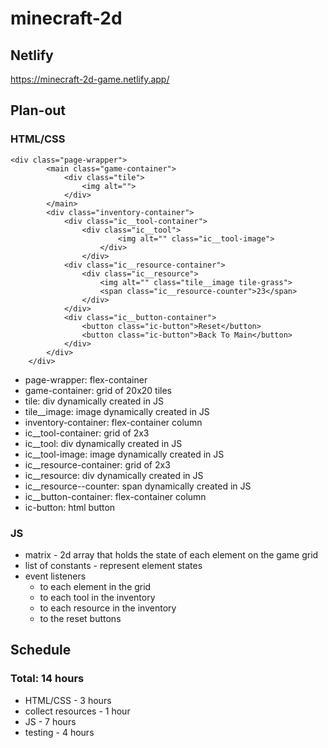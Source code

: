 # minecraft-2d

## Netlify
https://minecraft-2d-game.netlify.app/


## Plan-out

### HTML/CSS

```
<div class="page-wrapper">
        <main class="game-container">
            <div class="tile">
                <img alt="">
            </div>
        </main>
        <div class="inventory-container">
            <div class="ic__tool-container">
                <div class="ic__tool">
                        <img alt="" class="ic__tool-image">
                    </div>
                </div>
            <div class="ic__resource-container">
                <div class="ic__resource">
                    <img alt="" class="tile__image tile-grass">
                    <span class="ic__resource-counter">23</span>
                </div>
            </div>
            <div class="ic__button-container">
                <button class="ic-button">Reset</button>
                <button class="ic-button">Back To Main</button>
            </div>
        </div>
    </div>
```

-   page-wrapper: flex-container
-   game-container: grid of 20x20 tiles
-   tile: div dynamically created in JS
-   tile\_\_image: image dynamically created in JS
-   inventory-container: flex-container column
-   ic\_\_tool-container: grid of 2x3
-   ic\_\_tool: div dynamically created in JS
-   ic\_\_tool-image: image dynamically created in JS
-   ic\_\_resource-container: grid of 2x3
-   ic\_\_resource: div dynamically created in JS
-   ic\_\_resource--counter: span dynamically created in JS
-   ic\_\_button-container: flex-container column
-   ic-button: html button

### JS

-   matrix - 2d array that holds the state of each element on the game grid
-   list of constants - represent element states
-   event listeners
    -   to each element in the grid
    -   to each tool in the inventory
    -   to each resource in the inventory
    -   to the reset buttons

## Schedule

### Total: 14 hours

-   HTML/CSS - 3 hours
-   collect resources - 1 hour
-   JS - 7 hours
-   testing - 4 hours
